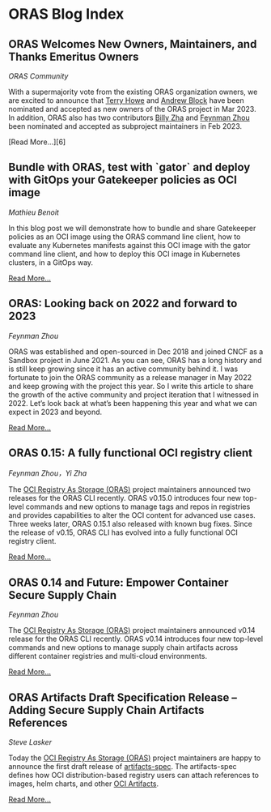 # ORAS Blog Index

<h2>ORAS Welcomes New Owners, Maintainers, and Thanks Emeritus Owners</h2>

_ORAS Community_

With a supermajority vote from the existing ORAS organization owners, we are excited to announce that [Terry Howe](https://github.com/TerryHowe) and [Andrew Block](https://github.com/sabre1041) have been nominated and accepted as new owners of the ORAS project in Mar 2023. In addition, ORAS also has two contributors [Billy Zha](https://github.com/qweeah) and [Feynman Zhou](https://github.com/feynmanzhou) been nominated and accepted as subproject maintainers in Feb 2023.

[Read More...][6]

  [5]: gatekeeper-policies-as-oci-image.md

<h2>Bundle with ORAS, test with `gator` and deploy with GitOps your Gatekeeper policies as OCI image</h2>

_Mathieu Benoit_

In this blog post we will demonstrate how to bundle and share Gatekeeper policies as an OCI image using the ORAS command line client, how to evaluate any Kubernetes manifests against this OCI image with the gator command line client, and how to deploy this OCI image in Kubernetes clusters, in a GitOps way.

[Read More...][5]

  [5]: gatekeeper-policies-as-oci-image.md

<h2>ORAS: Looking back on 2022 and forward to 2023</h2>

_Feynman Zhou_

ORAS was established and open-sourced in Dec 2018 and joined CNCF as a Sandbox project in June 2021. As you can see, ORAS has a long history and is still keep growing since it has an active community behind it. I was fortunate to join the ORAS community as a release manager in May 2022 and keep growing with the project this year. So I write this article to share the growth of the active community and project iteration that I witnessed in 2022. Let’s look back at what’s been happening this year and what we can expect in 2023 and beyond.

[Read More...][4]

  [4]: oras-looking-back-at-2022-and-forward-to-2023.md

<h2>ORAS 0.15: A fully functional OCI registry client</h2>

_Feynman Zhou，Yi Zha_

The [OCI Registry As Storage (ORAS)](https://oras.land/) project maintainers announced two releases for the ORAS CLI recently. ORAS v0.15.0 introduces four new top-level commands and new options to manage tags and repos in registries and provides capabilities to alter the OCI content for advanced use cases. Three weeks later, ORAS 0.15.1 also released with known bug fixes. Since the release of v0.15, ORAS CLI has evolved into a fully functional OCI registry client.

[Read More...][3]

  [3]: oras-0.15-a-fully-functional-registry-client.md

<h2>ORAS 0.14 and Future: Empower Container Secure Supply Chain</h2>

_Feynman Zhou_

The [OCI Registry As Storage (ORAS)](https://oras.land/) project maintainers announced v0.14 release for the ORAS CLI recently. ORAS v0.14 introduces four new top-level commands and new options to manage supply chain artifacts across different container registries and multi-cloud environments. 

[Read More...][2]

  [2]: oras-0.14-and-future.md


<h2>ORAS Artifacts Draft Specification Release – Adding Secure Supply Chain Artifacts References </h2>

_Steve Lasker_

Today the [OCI Registry As Storage (ORAS)](https://oras.land/) project maintainers are happy to announce the first draft release of [artifacts-spec]( https://github.com/oras-project/artifacts-spec/releases/tag/1.0.0-draft.1). The artifacts-spec defines how OCI distribution-based registry users can attach references to images, helm charts, and other [OCI Artifacts]( https://github.com/opencontainers/artifacts).  

[Read More...][1]

  [1]: oras-artifacts-draft-specification-release.md
